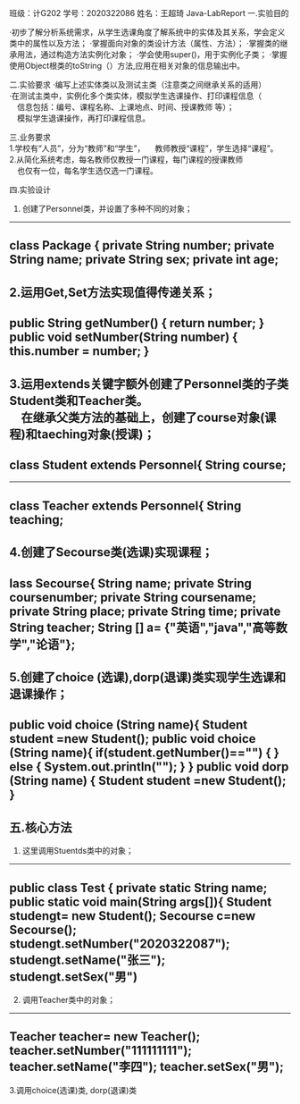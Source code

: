 班级：计G202
学号：2020322086 
姓名：王超琦 
Java-LabReport
一.实验目的

·初步了解分析系统需求，从学生选课角度了解系统中的实体及其关系，学会定义类中的属性以及方法；
·掌握面向对象的类设计方法（属性、方法）；
·掌握类的继承用法，通过构造方法实例化对象；
·学会使用super()，用于实例化子类；
·掌握使用Object根类的toString（）方法,应用在相关对象的信息输出中。

二.实验要求
·编写上述实体类以及测试主类（注意类之间继承关系的适用）  
·在测试主类中，实例化多个类实体，模拟学生选课操作、打印课程信息（  
&emsp;信息包括：编号、课程名称、上课地点、时间、授课教师 等）；    
&emsp;模拟学生退课操作，再打印课程信息。

三.业务要求  
1.学校有“人员”，分为“教师”和“学生”，
&emsp;教师教授“课程”，学生选择“课程”。    
2.从简化系统考虑，每名教师仅教授一门课程，每门课程的授课教师   
&emsp;也仅有一位，每名学生选仅选一门课程。

四.实验设计

1.	创建了Personnel类，并设置了多种不同的对象；
------------------------------------
class Package { 
private String number; 
private String name; 
private String sex; 
private int age; 
------------------------------------
2.运用Get,Set方法实现值得传递关系； 
------------------------------------
public String getNumber() { 
 return number; 
 } 
 public void setNumber(String number) { 
 this.number = number; 
 } 
------------------------------------
3.运用extends关键字额外创建了Personnel类的子类Student类和Teacher类。  
&emsp;在继承父类方法的基础上，创建了course对象(课程)和taeching对象(授课)；
------------------------------------
class Student extends Personnel{ 
 String course; 
------------------------------------
------------------------------------
class Teacher extends Personnel{ 
 String teaching; 
------------------------------------
4.创建了Secourse类(选课)实现课程；
------------------------------------
lass Secourse{ 
String name; 
private String coursenumber; 
private String coursename; 
private String place; 
private String time; 
private String teacher; 
String [] a= {"英语","java","高等数学","论语"};
------------------------------------
5.创建了choice (选课),dorp(退课)类实现学生选课和退课操作；
------------------------------------
public void choice (String name){
  Student student =new Student();
    public void choice (String name){
     if(student.getNumber()=="") {
     }
     else  {
      System.out.println("");
     }
 }
 public void dorp (String name) {
  Student student =new Student(); 
}
------------------------------------
## 五.核心方法  
1.  这里调用Stuentds类中的对象；
------------------------------------
public class Test {
	private static String name; 
	public static void main(String args[]){ 
		Student studengt= new Student(); 
		Secourse c=new Secourse(); 
		studengt.setNumber("2020322087"); 
		studengt.setName("张三"); 
		studengt.setSex("男") 
------------------------------------
2.  调用Teacher类中的对象；
------------------------------------
Teacher teacher= new Teacher(); 
		teacher.setNumber("111111111"); 
		teacher.setName("李四"); 
		teacher.setSex("男");
------------------------------------
3.调用choice(选课)类, dorp(退课)类
